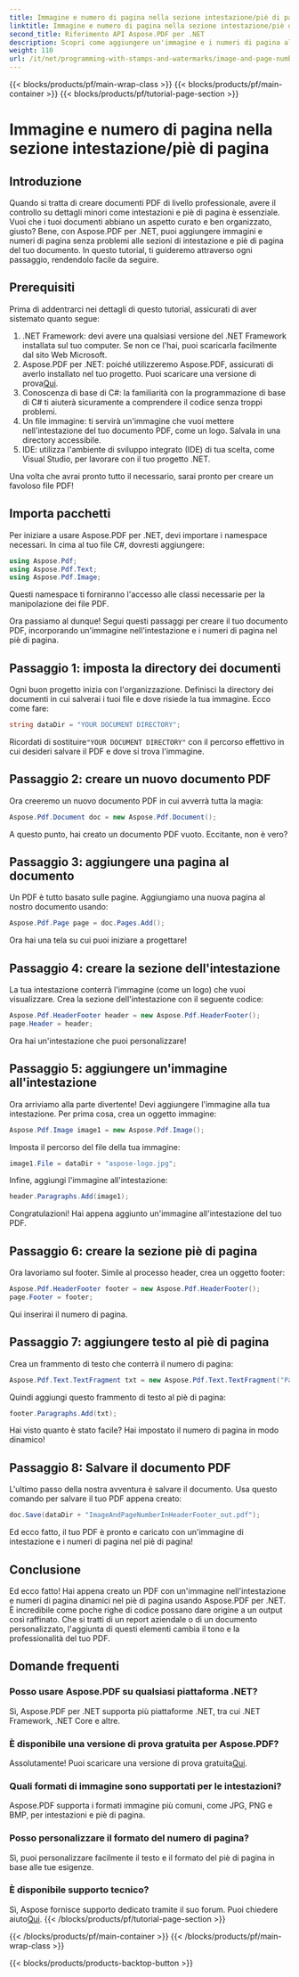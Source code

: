 ```yaml
---
title: Immagine e numero di pagina nella sezione intestazione/piè di pagina
linktitle: Immagine e numero di pagina nella sezione intestazione/piè di pagina
second_title: Riferimento API Aspose.PDF per .NET
description: Scopri come aggiungere un'immagine e i numeri di pagina all'intestazione e al piè di pagina del tuo PDF utilizzando Aspose.PDF per .NET in questo tutorial passo dopo passo.
weight: 110
url: /it/net/programming-with-stamps-and-watermarks/image-and-page-number-in-header-footer-section/
---
```


{{< blocks/products/pf/main-wrap-class >}}
{{< blocks/products/pf/main-container >}}
{{< blocks/products/pf/tutorial-page-section >}}

# Immagine e numero di pagina nella sezione intestazione/piè di pagina

## Introduzione

Quando si tratta di creare documenti PDF di livello professionale, avere il controllo su dettagli minori come intestazioni e piè di pagina è essenziale. Vuoi che i tuoi documenti abbiano un aspetto curato e ben organizzato, giusto? Bene, con Aspose.PDF per .NET, puoi aggiungere immagini e numeri di pagina senza problemi alle sezioni di intestazione e piè di pagina del tuo documento. In questo tutorial, ti guideremo attraverso ogni passaggio, rendendolo facile da seguire.

## Prerequisiti

Prima di addentrarci nei dettagli di questo tutorial, assicurati di aver sistemato quanto segue:

1. .NET Framework: devi avere una qualsiasi versione del .NET Framework installata sul tuo computer. Se non ce l'hai, puoi scaricarla facilmente dal sito Web Microsoft.
2.  Aspose.PDF per .NET: poiché utilizzeremo Aspose.PDF, assicurati di averlo installato nel tuo progetto. Puoi scaricare una versione di prova[Qui](https://releases.aspose.com/pdf/net/).
3. Conoscenza di base di C#: la familiarità con la programmazione di base di C# ti aiuterà sicuramente a comprendere il codice senza troppi problemi.
4. Un file immagine: ti servirà un'immagine che vuoi mettere nell'intestazione del tuo documento PDF, come un logo. Salvala in una directory accessibile. 
5. IDE: utilizza l'ambiente di sviluppo integrato (IDE) di tua scelta, come Visual Studio, per lavorare con il tuo progetto .NET.

Una volta che avrai pronto tutto il necessario, sarai pronto per creare un favoloso file PDF!

## Importa pacchetti

Per iniziare a usare Aspose.PDF per .NET, devi importare i namespace necessari. In cima al tuo file C#, dovresti aggiungere:

```csharp
using Aspose.Pdf;
using Aspose.Pdf.Text;
using Aspose.Pdf.Image;
```

Questi namespace ti forniranno l'accesso alle classi necessarie per la manipolazione dei file PDF.

Ora passiamo al dunque! Segui questi passaggi per creare il tuo documento PDF, incorporando un'immagine nell'intestazione e i numeri di pagina nel piè di pagina.

## Passaggio 1: imposta la directory dei documenti

Ogni buon progetto inizia con l'organizzazione. Definisci la directory dei documenti in cui salverai i tuoi file e dove risiede la tua immagine. Ecco come fare:

```csharp
string dataDir = "YOUR DOCUMENT DIRECTORY";
```

 Ricordati di sostituire`"YOUR DOCUMENT DIRECTORY"` con il percorso effettivo in cui desideri salvare il PDF e dove si trova l'immagine.

## Passaggio 2: creare un nuovo documento PDF

Ora creeremo un nuovo documento PDF in cui avverrà tutta la magia:

```csharp
Aspose.Pdf.Document doc = new Aspose.Pdf.Document();
```

A questo punto, hai creato un documento PDF vuoto. Eccitante, non è vero?

## Passaggio 3: aggiungere una pagina al documento

Un PDF è tutto basato sulle pagine. Aggiungiamo una nuova pagina al nostro documento usando:

```csharp
Aspose.Pdf.Page page = doc.Pages.Add();
```

Ora hai una tela su cui puoi iniziare a progettare!

## Passaggio 4: creare la sezione dell'intestazione

La tua intestazione conterrà l'immagine (come un logo) che vuoi visualizzare. Crea la sezione dell'intestazione con il seguente codice:

```csharp
Aspose.Pdf.HeaderFooter header = new Aspose.Pdf.HeaderFooter();
page.Header = header;
```

Ora hai un'intestazione che puoi personalizzare!

## Passaggio 5: aggiungere un'immagine all'intestazione

Ora arriviamo alla parte divertente! Devi aggiungere l'immagine alla tua intestazione. Per prima cosa, crea un oggetto immagine:

```csharp
Aspose.Pdf.Image image1 = new Aspose.Pdf.Image();
```

Imposta il percorso del file della tua immagine:

```csharp
image1.File = dataDir + "aspose-logo.jpg";
```

Infine, aggiungi l'immagine all'intestazione:

```csharp
header.Paragraphs.Add(image1);
```

Congratulazioni! Hai appena aggiunto un'immagine all'intestazione del tuo PDF.

## Passaggio 6: creare la sezione piè di pagina

Ora lavoriamo sul footer. Simile al processo header, crea un oggetto footer:

```csharp
Aspose.Pdf.HeaderFooter footer = new Aspose.Pdf.HeaderFooter();
page.Footer = footer;
```

Qui inserirai il numero di pagina. 

## Passaggio 7: aggiungere testo al piè di pagina

Crea un frammento di testo che conterrà il numero di pagina:

```csharp
Aspose.Pdf.Text.TextFragment txt = new Aspose.Pdf.Text.TextFragment("Page: ($p of $P ) ");
```

Quindi aggiungi questo frammento di testo al piè di pagina:

```csharp
footer.Paragraphs.Add(txt);
```

Hai visto quanto è stato facile? Hai impostato il numero di pagina in modo dinamico!

## Passaggio 8: Salvare il documento PDF

L'ultimo passo della nostra avventura è salvare il documento. Usa questo comando per salvare il tuo PDF appena creato:

```csharp
doc.Save(dataDir + "ImageAndPageNumberInHeaderFooter_out.pdf");
```

Ed ecco fatto, il tuo PDF è pronto e caricato con un'immagine di intestazione e i numeri di pagina nel piè di pagina!

## Conclusione

Ed ecco fatto! Hai appena creato un PDF con un'immagine nell'intestazione e numeri di pagina dinamici nel piè di pagina usando Aspose.PDF per .NET. È incredibile come poche righe di codice possano dare origine a un output così raffinato. Che si tratti di un report aziendale o di un documento personalizzato, l'aggiunta di questi elementi cambia il tono e la professionalità del tuo PDF.

## Domande frequenti

### Posso usare Aspose.PDF su qualsiasi piattaforma .NET?
Sì, Aspose.PDF per .NET supporta più piattaforme .NET, tra cui .NET Framework, .NET Core e altre.

### È disponibile una versione di prova gratuita per Aspose.PDF?
 Assolutamente! Puoi scaricare una versione di prova gratuita[Qui](https://releases.aspose.com/).

### Quali formati di immagine sono supportati per le intestazioni?
Aspose.PDF supporta i formati immagine più comuni, come JPG, PNG e BMP, per intestazioni e piè di pagina.

### Posso personalizzare il formato del numero di pagina?
Sì, puoi personalizzare facilmente il testo e il formato del piè di pagina in base alle tue esigenze.

### È disponibile supporto tecnico?
 Sì, Aspose fornisce supporto dedicato tramite il suo forum. Puoi chiedere aiuto[Qui](https://forum.aspose.com/c/pdf/10).
{{< /blocks/products/pf/tutorial-page-section >}}

{{< /blocks/products/pf/main-container >}}
{{< /blocks/products/pf/main-wrap-class >}}

{{< blocks/products/products-backtop-button >}}
